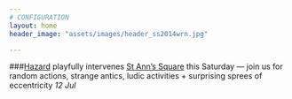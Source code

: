 ```yaml
---
# CONFIGURATION
layout: home
header_image: "assets/images/header_ss2014wrn.jpg"

---
```

###[Hazard](/current/2014-hazard) playfully intervenes [St Ann’s Square](http://bit.ly/1wrGmvW) this Saturday — join us for random actions, strange antics, ludic activities + surprising sprees of eccentricity *12 Jul*
